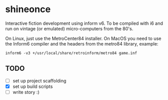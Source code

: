 # shineonce
Interactive fiction development using inform v6.
To be compiled with i6 and run on vintage (or emulated) micro-computers from the 80's.

On Linux, just use the MetroCenter84 installer. On MacOS you need to use the
Inform6 compiler and the headers from the metro84 library, example:
```
inform6 -v3 +/usr/local/share/retroinform/metro84 game.inf
```

## TODO
 - [ ] set up project scaffolding
 - [x] set up build scripts
 - [ ] write story :)
